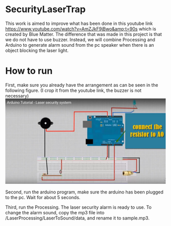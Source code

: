 # SecurityLaserTrap
This work is aimed to improve what has been done in this youtube link 
https://www.youtube.com/watch?v=AmZJkF9jBwo&amp;t=90s which is created by Blue Matter. The difference that was made in this project is that
we do not have to use buzzer. Instead, we will combine Processing and Arduino to generate alarm sound from the pc speaker when there is an object blocking the laser light.

# How to run
First, make sure you already have the arrangement as can be seen in the following figure. (I crop it from the youtube link, the buzzer is not necessary)
![GitHub Logo](laser.JPG)

Second, run the arduino program, make sure the arduino has been plugged to the pc. Wait for about 5 seconds.

Third, run the Processing. The laser security alarm is ready to use. To change the alarm sound, copy the mp3 file into /LaserProcessing/LaserToSound/data, and rename it to sample.mp3.
